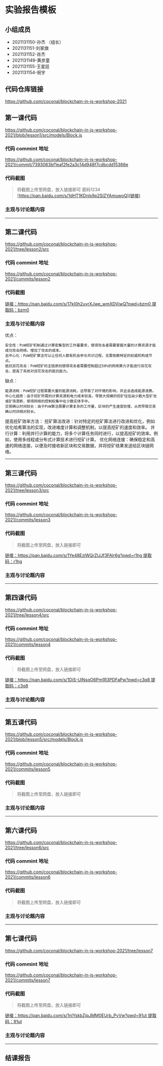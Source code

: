 # 实验报告模板

## 小组成员

- 2021131150-孙杰 （组长）
- 2021131151-刘家旗
- 2021131152-肖杰
- 2021131149-黄彦童
- 2021131155-王星廷
- 2021131154-祝宇

## 代码仓库链接

https://github.com/coconal/blockchain-in-js-workshop-2021



## 第一课代码
https://github.com/coconal/blockchain-in-js-workshop-2021/blob/lesson1/src/models/Block.js


### 代码 commint 地址

https://github.com/coconal/blockchain-in-js-workshop-2021/commit/7393063bf1eaf2fe2a3c14d948f7cdbcdd15366e


### 代码截图

> 将截图上传至网盘，放入链接即可
密码1234
[https://pan.baidu.com/s/1dHT1KDnls9p2SIZYAmuwoQ](链接)


### 主观与讨论题内容

---



## 第二课代码
https://github.com/coconal/blockchain-in-js-workshop-2021/tree/lesson2/src

### 代码 commint 地址

https://github.com/coconal/blockchain-in-js-workshop-2021/commits/lesson2

### 代码截图

[链接：https://pan.baidu.com/s/17kI0h2uyrXJwe_wmXDViwQ?pwd=bzm0
提取码：bzm0](链接)


### 主观与讨论题内容
优点：

    安全性：PoW挖矿机制通过计算密集型的工作量要求，使得攻击者需要掌握大量的计算资源才能成功攻击网络，增加了攻击的成本。
    去中心化：PoW挖矿算法可以让任何人都有机会参与共识过程，无需依赖特定的权威机构或节点。
    抵抗双花攻击：PoW挖矿的主链原则使得攻击者需要控制超过50%的网络算力才能进行双花攻击，提高了系统对双花攻击的抵抗能力。
缺点：

    能源消耗：PoW挖矿过程需要大量的能源消耗，这导致了对环境的影响，并且会造成能源浪费。
    中心化趋势：由于挖矿所需的计算资源和电力成本较高，导致大规模的挖矿往往由少数大型矿池或矿场垄断，使得网络的控制权集中在少数实体手中。
    交易确认时间较长：由于PoW算法需要计算复杂的工作量，区块的产生速度较慢，从而导致交易确认时间相对较长。


提高挖矿效率方法：
挖矿算法改进：针对特定的挖矿算法进行改进和优化，例如优化哈希算法的实现，改进难度计算和调整机制，以提高挖矿的速度和效率。
并行计算：利用并行计算的能力，将多个计算任务同时进行，以提高挖矿的效率。例如，使用多线程或分布式计算技术进行挖矿计算。
优化网络连接：确保稳定和高速的网络连接，以便及时接收新区块和交易数据，并将挖矿结果发送给区块链网络。



---


## 第三课代码
https://github.com/coconal/blockchain-in-js-workshop-2021/tree/lesson3/src

### 代码 commint 地址

https://github.com/coconal/blockchain-in-js-workshop-2021/commits/lesson3


### 代码截图

> 将截图上传至网盘，放入链接即可

[链接：https://pan.baidu.com/s/1Ye48EzlWQrZIJJf3FAlr6g?pwd=r1hg
提取码：r1hg](链接)


### 主观与讨论题内容



---




## 第四课代码
https://github.com/coconal/blockchain-in-js-workshop-2021/tree/lesson4/src

### 代码 commint 地址

https://github.com/coconal/blockchain-in-js-workshop-2021/commits/lesson4


### 代码截图

> 将截图上传至网盘，放入链接即可

[链接：https://pan.baidu.com/s/1DjS-UlNsqO6Pm1R3PDFaPw?pwd=c3q8
提取码：c3q8](链接)


### 主观与讨论题内容



---




## 第五课代码
https://github.com/coconal/blockchain-in-js-workshop-2021/blob/lesson5/src/models/Block.js

### 代码 commint 地址

https://github.com/coconal/blockchain-in-js-workshop-2021/commits/lesson5


### 代码截图

> 将截图上传至网盘，放入链接即可

[](链接)


### 主观与讨论题内容



---




## 第六课代码
https://github.com/coconal/blockchain-in-js-workshop-2021/tree/lesson6/src

### 代码 commint 地址

https://github.com/coconal/blockchain-in-js-workshop-2021/commits/lesson6
### 代码截图

> 将截图上传至网盘，放入链接即可

[](图片链接放这里)


### 主观与讨论题内容



---
## 第七课代码
https://github.com/coconal/blockchain-in-js-workshop-2021/tree/lesson7

### 代码 commint 地址

https://github.com/coconal/blockchain-in-js-workshop-2021/commits/lesson7
### 代码截图

> 将截图上传至网盘，放入链接即可

[链接：https://pan.baidu.com/s/1nlYskbZjpJMM0EUrb_PvVw?pwd=91ut
提取码：91ut](图片链接放这里)


### 主观与讨论题内容



---


## 结课报告





